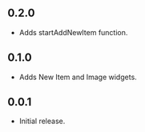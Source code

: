 ## 0.2.0

* Adds startAddNewItem function.

## 0.1.0

* Adds New Item and Image widgets.


## 0.0.1

* Initial release.
